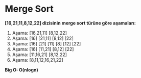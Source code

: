 # Merge Sort

**[16,21,11,8,12,22] dizisinin merge sort türüne göre aşamaları:**

1. Aşama: [16,21,11] [8,12,22]
2. Aşama: [16] [21,11] [8,12] [22]
3. Aşama: [16] [21] [11] [8] [12] [22]
4. Aşama: [16] [11,21] [8,12] [22]
5. Aşama: [11,16,21] [8,12,22]
6. Aşama: [8,11,12,16,21,22]

**Big O: O(nlogn)**